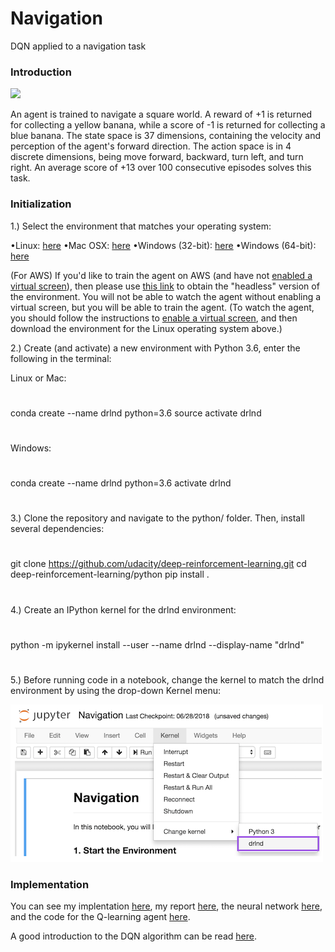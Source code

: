 # Navigation
DQN applied to a navigation task

### Introduction

![](uploads/banana.gif)

An agent is trained to navigate a square world. A reward of +1 is returned for collecting a yellow banana, while a score of -1 is returned for collecting a blue banana. The state space is 37 dimensions, containing the velocity and perception of the agent's forward direction. The action space is in 4 discrete dimensions, being move forward, backward, turn left, and turn right. An average score of +13 over 100 consecutive episodes solves this task.

### Initialization
 1.) Select the environment that matches your operating system:
 
•Linux: [here](https://s3-us-west-1.amazonaws.com/udacity-drlnd/P1/Banana/Banana_Linux.zip)
•Mac OSX: [here](https://s3-us-west-1.amazonaws.com/udacity-drlnd/P1/Banana/Banana.app.zip)
•Windows (32-bit): [here](https://s3-us-west-1.amazonaws.com/udacity-drlnd/P1/Banana/Banana_Windows_x86.zip)
•Windows (64-bit): [here](https://s3-us-west-1.amazonaws.com/udacity-drlnd/P1/Banana/Banana_Windows_x86_64.zip)

(For AWS) If you'd like to train the agent on AWS (and have not [enabled a virtual screen](https://github.com/Unity-Technologies/ml-agents/blob/master/docs/Training-on-Amazon-Web-Service.md)), then please use [this link](https://s3-us-west-1.amazonaws.com/udacity-drlnd/P1/Banana/Banana_Linux_NoVis.zip) to obtain the "headless" version of the environment. You will not be able to watch the agent without enabling a virtual screen, but you will be able to train the agent. (To watch the agent, you should follow the instructions to [enable a virtual screen](https://github.com/Unity-Technologies/ml-agents/blob/master/docs/Training-on-Amazon-Web-Service.md), and then download the environment for the Linux operating system above.)

2.) Create (and activate) a new environment with Python 3.6, enter the following in the terminal:

Linux or Mac:
#
conda create --name drlnd python=3.6
source activate drlnd
#
Windows:
#
conda create --name drlnd python=3.6 
activate drlnd
#

3.) Clone the repository and navigate to the python/ folder. Then, install several dependencies:
#
git clone https://github.com/udacity/deep-reinforcement-learning.git
cd deep-reinforcement-learning/python
pip install .
#

4.) Create an IPython kernel for the drlnd environment:
#
python -m ipykernel install --user --name drlnd --display-name "drlnd"
#

5.) Before running code in a notebook, change the kernel to match the drlnd environment by using the drop-down Kernel menu:

![](uploads/kernel.png)

### Implementation

You can see my implentation [here](https://github.com/brand909/Navigation/blob/master/Navigation.ipynb), my report [here](https://github.com/brand909/Navigation/blob/master/REPORT.md), the neural network [here](https://github.com/brand909/Navigation/blob/master/model.py), and the code for the Q-learning agent [here](https://github.com/brand909/Navigation/blob/master/agent.py).

A good introduction to the DQN algorithm can be read [here](https://storage.googleapis.com/deepmind-media/dqn/DQNNaturePaper.pdf).
